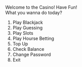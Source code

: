 Welcome to the Casino! Have Fun!<br>
What you wanna do today?
1. Play Blackjack
2. Play Guessing
3. Play Slots
4. Play Hourse Betting
5. Top Up
6. Check Balance
7. Change Password
8. Exit
